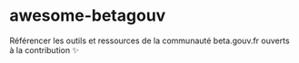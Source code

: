 # awesome-betagouv
Référencer les outils et ressources de la communauté beta.gouv.fr ouverts à la contribution :sparkles:
